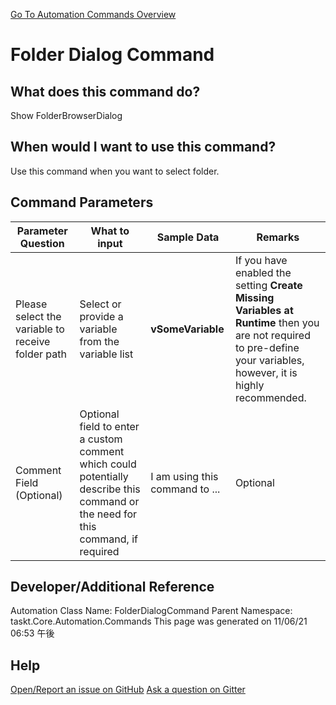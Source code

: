 <!--TITLE: Folder Dialog Command -->
<!-- SUBTITLE: a command in the Input Commands group. -->
[Go To Automation Commands Overview](/automation-commands.md)


# Folder Dialog Command


## What does this command do?
Show FolderBrowserDialog


## When would I want to use this command?
Use this command when you want to select folder.


## Command Parameters
| Parameter Question   	| What to input  	|  Sample Data 	| Remarks  	|
| ---                    | ---               | ---           | ---       |
|Please select the variable to receive folder path|Select or provide a variable from the variable list|**vSomeVariable**|If you have enabled the setting **Create Missing Variables at Runtime** then you are not required to pre-define your variables, however, it is highly recommended.|
|Comment Field (Optional)|Optional field to enter a custom comment which could potentially describe this command or the need for this command, if required|I am using this command to ...|Optional|






## Developer/Additional Reference
Automation Class Name: FolderDialogCommand
Parent Namespace: taskt.Core.Automation.Commands
This page was generated on 11/06/21 06:53 午後


## Help
[Open/Report an issue on GitHub](https://github.com/saucepleez/taskt/issues/new)
[Ask a question on Gitter](https://gitter.im/taskt-rpa/Lobby)
